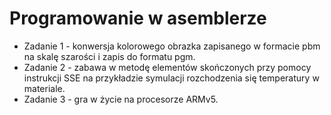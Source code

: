 Programowanie w asemblerze
==========================

* Zadanie 1 - konwersja kolorowego obrazka zapisanego
  w formacie pbm na skalę szarości i zapis do formatu
  pgm.
* Zadanie 2 - zabawa w metodę elementów skończonych
  przy pomocy instrukcji SSE na przykładzie symulacji
  rozchodzenia się temperatury w materiale.
* Zadanie 3 - gra w życie na procesorze ARMv5.

